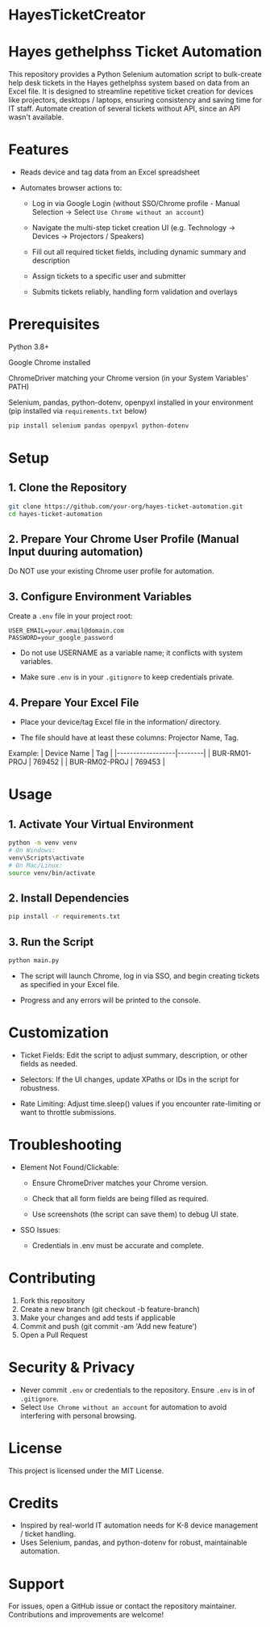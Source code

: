# HayesTicketCreator

# Hayes gethelphss Ticket Automation

This repository provides a Python Selenium automation script to bulk-create help desk tickets in the Hayes gethelphss system based on data from an Excel file. It is designed to streamline repetitive ticket creation for devices like projectors, desktops / laptops, ensuring consistency and saving time for IT staff. Automate creation of several tickets without API, since an API wasn't available.

# Features

- Reads device and tag data from an Excel spreadsheet

- Automates browser actions to:

  - Log in via Google Login (without SSO/Chrome profile - Manual Selection -> Select `Use Chrome without an account`)

  - Navigate the multi-step ticket creation UI (e.g. Technology → Devices → Projectors / Speakers)

  - Fill out all required ticket fields, including dynamic summary and description

  - Assign tickets to a specific user and submitter

  - Submits tickets reliably, handling form validation and overlays

# Prerequisites

Python 3.8+

Google Chrome installed

ChromeDriver matching your Chrome version (in your System Variables' PATH)

Selenium, pandas, python-dotenv, openpyxl installed in your environment (pip installed via `requirements.txt` below)

```bash
pip install selenium pandas openpyxl python-dotenv
```

# Setup

## 1. Clone the Repository

```bash
git clone https://github.com/your-org/hayes-ticket-automation.git
cd hayes-ticket-automation
```

## 2. Prepare Your Chrome User Profile (Manual Input duuring automation)

Do NOT use your existing Chrome user profile for automation.

## 3. Configure Environment Variables

Create a `.env` file in your project root:

```plaintext
USER_EMAIL=your.email@domain.com
PASSWORD=your_google_password
```

- Do not use USERNAME as a variable name; it conflicts with system variables.

- Make sure `.env` is in your `.gitignore` to keep credentials private.

## 4. Prepare Your Excel File

- Place your device/tag Excel file in the information/ directory.

- The file should have at least these columns: Projector Name, Tag.

Example:
| Device Name | Tag |
|------------------|--------|
| BUR-RM01-PROJ | 769452 |
| BUR-RM02-PROJ | 769453 |

# Usage

## 1. Activate Your Virtual Environment

```bash
python -m venv venv
# On Windows:
venv\Scripts\activate
# On Mac/Linux:
source venv/bin/activate
```

## 2. Install Dependencies

```bash
pip install -r requirements.txt
```

## 3. Run the Script

```bash
python main.py
```

- The script will launch Chrome, log in via SSO, and begin creating tickets as specified in your Excel file.

- Progress and any errors will be printed to the console.

# Customization

- Ticket Fields:
  Edit the script to adjust summary, description, or other fields as needed.

- Selectors:
  If the UI changes, update XPaths or IDs in the script for robustness.

- Rate Limiting:
  Adjust time.sleep() values if you encounter rate-limiting or want to throttle submissions.

# Troubleshooting

- Element Not Found/Clickable:

  - Ensure ChromeDriver matches your Chrome version.

  - Check that all form fields are being filled as required.

  - Use screenshots (the script can save them) to debug UI state.

- SSO Issues:

  - Credentials in .env must be accurate and complete.

# Contributing

1. Fork this repository
2. Create a new branch (git checkout -b feature-branch)
3. Make your changes and add tests if applicable
4. Commit and push (git commit -am 'Add new feature')
5. Open a Pull Request

# Security & Privacy

- Never commit `.env` or credentials to the repository. Ensure `.env` is in of `.gitignore`.
- Select `Use Chrome without an account` for automation to avoid interfering with personal browsing.

# License

This project is licensed under the MIT License.

# Credits

- Inspired by real-world IT automation needs for K-8 device management / ticket handling.
- Uses Selenium, pandas, and python-dotenv for robust, maintainable automation.

# Support

For issues, open a GitHub issue or contact the repository maintainer. Contributions and improvements are welcome!
